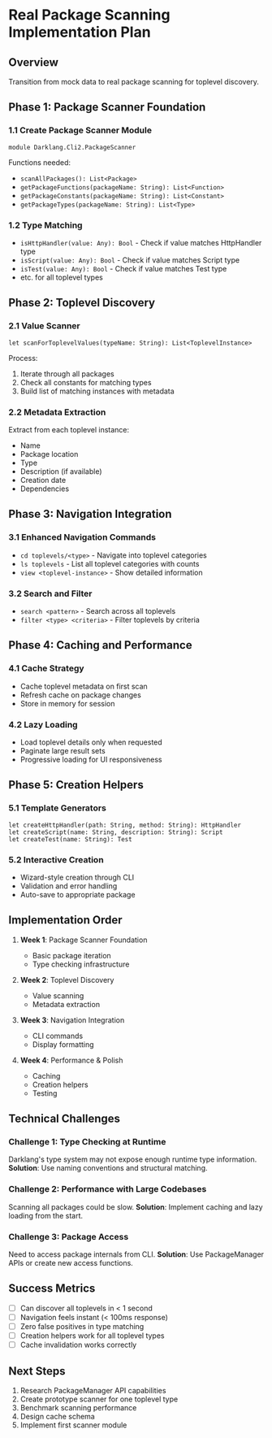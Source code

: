 # Real Package Scanning Implementation Plan

## Overview
Transition from mock data to real package scanning for toplevel discovery.

## Phase 1: Package Scanner Foundation

### 1.1 Create Package Scanner Module
```darklang
module Darklang.Cli2.PackageScanner
```

Functions needed:
- `scanAllPackages(): List<Package>`
- `getPackageFunctions(packageName: String): List<Function>`
- `getPackageConstants(packageName: String): List<Constant>`
- `getPackageTypes(packageName: String): List<Type>`

### 1.2 Type Matching
- `isHttpHandler(value: Any): Bool` - Check if value matches HttpHandler type
- `isScript(value: Any): Bool` - Check if value matches Script type
- `isTest(value: Any): Bool` - Check if value matches Test type
- etc. for all toplevel types

## Phase 2: Toplevel Discovery

### 2.1 Value Scanner
```darklang
let scanForToplevelValues(typeName: String): List<ToplevelInstance>
```

Process:
1. Iterate through all packages
2. Check all constants for matching types
3. Build list of matching instances with metadata

### 2.2 Metadata Extraction
Extract from each toplevel instance:
- Name
- Package location
- Type
- Description (if available)
- Creation date
- Dependencies

## Phase 3: Navigation Integration

### 3.1 Enhanced Navigation Commands
- `cd toplevels/<type>` - Navigate into toplevel categories
- `ls toplevels` - List all toplevel categories with counts
- `view <toplevel-instance>` - Show detailed information

### 3.2 Search and Filter
- `search <pattern>` - Search across all toplevels
- `filter <type> <criteria>` - Filter toplevels by criteria

## Phase 4: Caching and Performance

### 4.1 Cache Strategy
- Cache toplevel metadata on first scan
- Refresh cache on package changes
- Store in memory for session

### 4.2 Lazy Loading
- Load toplevel details only when requested
- Paginate large result sets
- Progressive loading for UI responsiveness

## Phase 5: Creation Helpers

### 5.1 Template Generators
```darklang
let createHttpHandler(path: String, method: String): HttpHandler
let createScript(name: String, description: String): Script
let createTest(name: String): Test
```

### 5.2 Interactive Creation
- Wizard-style creation through CLI
- Validation and error handling
- Auto-save to appropriate package

## Implementation Order

1. **Week 1**: Package Scanner Foundation
   - Basic package iteration
   - Type checking infrastructure

2. **Week 2**: Toplevel Discovery
   - Value scanning
   - Metadata extraction

3. **Week 3**: Navigation Integration
   - CLI commands
   - Display formatting

4. **Week 4**: Performance & Polish
   - Caching
   - Creation helpers
   - Testing

## Technical Challenges

### Challenge 1: Type Checking at Runtime
Darklang's type system may not expose enough runtime type information.
**Solution**: Use naming conventions and structural matching.

### Challenge 2: Performance with Large Codebases
Scanning all packages could be slow.
**Solution**: Implement caching and lazy loading from the start.

### Challenge 3: Package Access
Need to access package internals from CLI.
**Solution**: Use PackageManager APIs or create new access functions.

## Success Metrics

- [ ] Can discover all toplevels in < 1 second
- [ ] Navigation feels instant (< 100ms response)
- [ ] Zero false positives in type matching
- [ ] Creation helpers work for all toplevel types
- [ ] Cache invalidation works correctly

## Next Steps

1. Research PackageManager API capabilities
2. Create prototype scanner for one toplevel type
3. Benchmark scanning performance
4. Design cache schema
5. Implement first scanner module